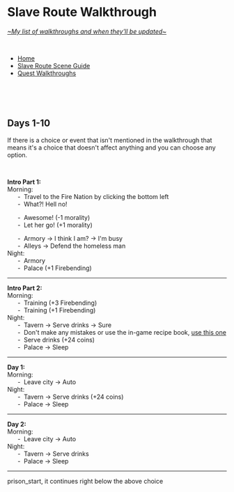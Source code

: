 # Slave Route Walkthrough
[*\~My list of walkthroughs and when they'll be updated\~*](https://www.patreon.com/maimlain)

<br>

- [Home](https://github.com/maim-lain/fourelements/blob/master/book-2/home.md)  
- [Slave Route Scene Guide](https://github.com/maim-lain/fourelements/blob/master/book-2/slavescenes.md)  
- [Quest Walkthroughs](https://github.com/maim-lain/fourelements/blob/master/book-2/quests.md)  

<br>
<br>
<br>

## Days 1-10
If there is a choice or event that isn't mentioned in the walkthrough that means it's a choice that doesn't affect anything and you can choose any option.

<br>

**Intro Part 1:**  
Morning:  
&nbsp;&nbsp;&nbsp;&nbsp;&nbsp;&nbsp;\-&nbsp; Travel to the Fire Nation by clicking the bottom left  
&nbsp;&nbsp;&nbsp;&nbsp;&nbsp;&nbsp;\-&nbsp; What?! Hell no!  

&nbsp;&nbsp;&nbsp;&nbsp;&nbsp;&nbsp;\-&nbsp; Awesome! (-1 morality)  
&nbsp;&nbsp;&nbsp;&nbsp;&nbsp;&nbsp;\-&nbsp; Let her go! (+1 morality)  

&nbsp;&nbsp;&nbsp;&nbsp;&nbsp;&nbsp;\-&nbsp; Armory -> I think I am? -> I'm busy  
&nbsp;&nbsp;&nbsp;&nbsp;&nbsp;&nbsp;\-&nbsp; Alleys -> Defend the homeless man  
Night:  
&nbsp;&nbsp;&nbsp;&nbsp;&nbsp;&nbsp;\-&nbsp; Armory  
&nbsp;&nbsp;&nbsp;&nbsp;&nbsp;&nbsp;\-&nbsp; Palace (+1 Firebending)  

---

**Intro Part 2:**  
Morning:  
&nbsp;&nbsp;&nbsp;&nbsp;&nbsp;&nbsp;\-&nbsp; Training (+3 Firebending)  
&nbsp;&nbsp;&nbsp;&nbsp;&nbsp;&nbsp;\-&nbsp; Training (+1 Firebending)  
Night:  
&nbsp;&nbsp;&nbsp;&nbsp;&nbsp;&nbsp;\-&nbsp; Tavern -> Serve drinks -> Sure  
&nbsp;&nbsp;&nbsp;&nbsp;&nbsp;&nbsp;\-&nbsp; Don't make any mistakes or use the in-game recipe book, [use this one](https://github.com/maim-lain/fourelements/blob/master/book-2/home.md#game-mechanics)  
&nbsp;&nbsp;&nbsp;&nbsp;&nbsp;&nbsp;\-&nbsp; Serve drinks (+24 coins)  
&nbsp;&nbsp;&nbsp;&nbsp;&nbsp;&nbsp;\-&nbsp; Palace -> Sleep  

---

**Day 1:**  
Morning:  
&nbsp;&nbsp;&nbsp;&nbsp;&nbsp;&nbsp;\-&nbsp; Leave city -> Auto  
Night:  
&nbsp;&nbsp;&nbsp;&nbsp;&nbsp;&nbsp;\-&nbsp; Tavern -> Serve drinks (+24 coins)  
&nbsp;&nbsp;&nbsp;&nbsp;&nbsp;&nbsp;\-&nbsp; Palace -> Sleep  

---

**Day 2:**  
Morning:  
&nbsp;&nbsp;&nbsp;&nbsp;&nbsp;&nbsp;\-&nbsp; Leave city -> Auto  
Night:  
&nbsp;&nbsp;&nbsp;&nbsp;&nbsp;&nbsp;\-&nbsp; Tavern -> Serve drinks  
&nbsp;&nbsp;&nbsp;&nbsp;&nbsp;&nbsp;\-&nbsp; Palace -> Sleep  

---


prison_start, it continues right below the above choice

